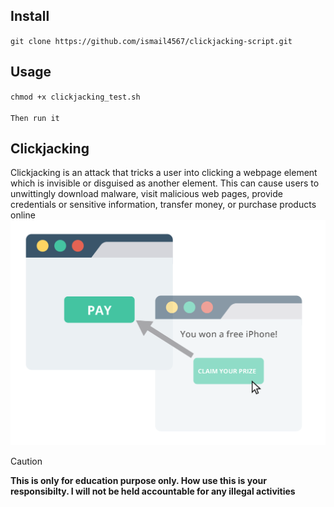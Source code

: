 ## Install
`git clone https://github.com/ismail4567/clickjacking-script.git`
## Usage 
`chmod +x clickjacking_test.sh`<br><br>
`Then run it`  
## Clickjacking
Clickjacking is an attack that tricks a user into clicking a webpage element which is invisible or disguised as another element. This can cause users to unwittingly download malware, visit malicious web pages, provide credentials or sensitive information, transfer money, or purchase products online
![](Clickjacking.png)
> [!CAUTION]
>   **This is only for education purpose only. How use this is your responsibilty. I will not be held accountable for any illegal activities**
